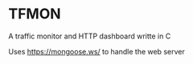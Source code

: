 # TFMON
 A traffic monitor and HTTP dashboard writte in C
 
 Uses https://mongoose.ws/ to handle the web server
